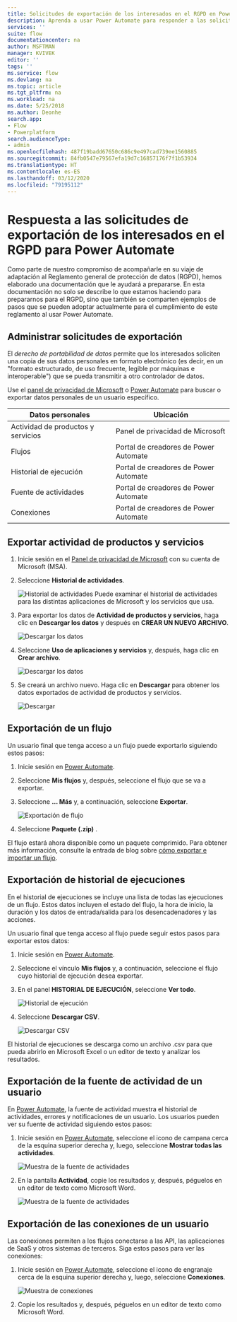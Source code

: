 ```yaml
---
title: Solicitudes de exportación de los interesados en el RGPD en Power Automate para cuentas Microsoft (MSA) | Microsoft Docs
description: Aprenda a usar Power Automate para responder a las solicitudes de exportación de los interesado en el RGPD para cuentas Microsoft.
services: ''
suite: flow
documentationcenter: na
author: MSFTMAN
manager: KVIVEK
editor: ''
tags: ''
ms.service: flow
ms.devlang: na
ms.topic: article
ms.tgt_pltfrm: na
ms.workload: na
ms.date: 5/25/2018
ms.author: Deonhe
search.app:
- Flow
- Powerplatform
search.audienceType:
- admin
ms.openlocfilehash: 487f19badd67650c686c9e497cad739ee1560885
ms.sourcegitcommit: 84fb0547e79567efa19d7c16857176f7f1b53934
ms.translationtype: HT
ms.contentlocale: es-ES
ms.lasthandoff: 03/12/2020
ms.locfileid: "79195112"
---
```

# <a name="responding-to-gdpr-data-subject-export-requests-for-power-automate"></a>Respuesta a las solicitudes de exportación de los interesados en el RGPD para Power Automate


Como parte de nuestro compromiso de acompañarle en su viaje de adaptación al Reglamento general de protección de datos (RGPD), hemos elaborado una documentación que le ayudará a prepararse. En esta documentación no solo se describe lo que estamos haciendo para prepararnos para el RGPD, sino que también se comparten ejemplos de pasos que se pueden adoptar actualmente para el cumplimiento de este reglamento al usar Power Automate.

## <a name="manage-export-requests"></a>Administrar solicitudes de exportación

El *derecho de portabilidad de datos* permite que los interesados soliciten una copia de sus datos personales en formato electrónico (es decir, en un "formato estructurado, de uso frecuente, legible por máquinas e interoperable") que se pueda transmitir a otro controlador de datos.

Use el [panel de privacidad de Microsoft](https://account.microsoft.com/privacy/) o [Power Automate](https://flow.microsoft.com/) para buscar o exportar datos personales de un usuario específico.

|Datos personales|Ubicación|
|-----------------|-------------------|
|Actividad de productos y servicios|Panel de privacidad de Microsoft|
|Flujos|Portal de creadores de Power Automate|
|Historial de ejecución|Portal de creadores de Power Automate|
|Fuente de actividades|Portal de creadores de Power Automate|
|Conexiones|Portal de creadores de Power Automate|

## <a name="export-product-and-service-activity"></a>Exportar actividad de productos y servicios

1. Inicie sesión en el [Panel de privacidad de Microsoft](https://account.microsoft.com/privacy/) con su cuenta de Microsoft (MSA).
1. Seleccione **Historial de actividades**.

    ![Historial de actividades](./media/gdpr-dsr-export-msa/activityhistory.png) Puede examinar el historial de actividades para las distintas aplicaciones de Microsoft y los servicios que usa.
1. Para exportar los datos de **Actividad de productos y servicios**, haga clic en **Descargar los datos** y después en **CREAR UN NUEVO ARCHIVO**.

    ![Descargar los datos](./media/gdpr-dsr-export-msa/downloaddata.png)

1. Seleccione **Uso de aplicaciones y servicios** y, después, haga clic en **Crear archivo**.

    ![Descargar los datos](./media/gdpr-dsr-export-msa/create-archive.png)
1. Se creará un archivo nuevo. Haga clic en **Descargar** para obtener los datos exportados de actividad de productos y servicios.

    ![Descargar](./media/gdpr-dsr-export-msa/download.png)

## <a name="export-a-flow"></a>Exportación de un flujo

Un usuario final que tenga acceso a un flujo puede exportarlo siguiendo estos pasos:

1. Inicie sesión en [Power Automate](https://flow.microsoft.com/).

1. Seleccione **Mis flujos** y, después, seleccione el flujo que se va a exportar.

1. Seleccione **... Más** y, a continuación, seleccione **Exportar**.

    ![Exportación de flujo](./media/gdpr-dsr-export/export-flow.png)

1. Seleccione **Paquete (.zip)** .

El flujo estará ahora disponible como un paquete comprimido. Para obtener más información, consulte la entrada de blog sobre [cómo exportar e importar un flujo](https://flow.microsoft.com/blog/import-export-bap-packages/).

## <a name="export-run-history"></a>Exportación de historial de ejecuciones

En el historial de ejecuciones se incluye una lista de todas las ejecuciones de un flujo. Estos datos incluyen el estado del flujo, la hora de inicio, la duración y los datos de entrada/salida para los desencadenadores y las acciones.

Un usuario final que tenga acceso al flujo puede seguir estos pasos para exportar estos datos:

1. Inicie sesión en [Power Automate](https://flow.microsoft.com/).
1. Seleccione el vínculo **Mis flujos** y, a continuación, seleccione el flujo cuyo historial de ejecución desea exportar.
1. En el panel **HISTORIAL DE EJECUCIÓN**, seleccione **Ver todo**.

    ![Historial de ejecución](./media/gdpr-dsr-export/run-history.png)

1. Seleccione **Descargar CSV**.

    ![Descargar CSV](./media/gdpr-dsr-export/download-csv.png)

El historial de ejecuciones se descarga como un archivo .csv para que pueda abrirlo en Microsoft Excel o un editor de texto y analizar los resultados.

## <a name="export-a-users-activity-feed"></a>Exportación de la fuente de actividad de un usuario

En [Power Automate](https://flow.microsoft.com/), la fuente de actividad muestra el historial de actividades, errores y notificaciones de un usuario. Los usuarios pueden ver su fuente de actividad siguiendo estos pasos:

1. Inicie sesión en [Power Automate](https://flow.microsoft.com/), seleccione el icono de campana cerca de la esquina superior derecha y, luego, seleccione **Mostrar todas las actividades**.

    ![Muestra de la fuente de actividades](./media/gdpr-dsr-export/show-activity-feed.png)

1. En la pantalla **Actividad**, copie los resultados y, después, péguelos en un editor de texto como Microsoft Word.

    ![Muestra de la fuente de actividades](./media/gdpr-dsr-export/export-activity-feed.png)

## <a name="export-a-users-connections"></a>Exportación de las conexiones de un usuario

Las conexiones permiten a los flujos conectarse a las API, las aplicaciones de SaaS y otros sistemas de terceros. Siga estos pasos para ver las conexiones:

1. Inicie sesión en [Power Automate](https://flow.microsoft.com/), seleccione el icono de engranaje cerca de la esquina superior derecha y, luego, seleccione **Conexiones**.

    ![Muestra de conexiones](./media/gdpr-dsr-export/show-connections.png)
1. Copie los resultados y, después, péguelos en un editor de texto como Microsoft Word.
